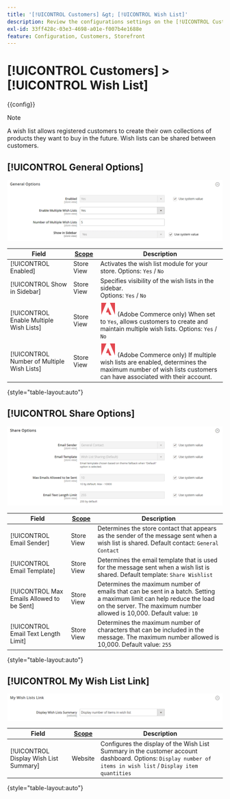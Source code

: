 ```yaml
---
title: '[!UICONTROL Customers] &gt; [!UICONTROL Wish List]'
description: Review the configurations settings on the [!UICONTROL Customers] &gt; [!UICONTROL Wish List] page of the Commerce Admin.
exl-id: 33ff428c-03e3-4698-a01e-f007b4e1688e
feature: Configuration, Customers, Storefront
---
```

# [!UICONTROL Customers] > [!UICONTROL Wish List]

{{config}}

>[!NOTE]
>
>A wish list allows registered customers to create their own collections of products they want to buy in the future. Wish lists can be shared between customers.

## [!UICONTROL General Options]

![General Options](./assets/wishlist-general-options.png)<!-- zoom -->

<!--[General Options](https://docs.magento.com/user-guide/marketing/wishlist-configuration.html) -->

|Field|[Scope](../../getting-started/websites-stores-views.md#scope-settings)|Description|
|--- |--- |--- |
|[!UICONTROL Enabled]|Store View|Activates the wish list module for your store. Options: `Yes` / `No`|
|[!UICONTROL Show in Sidebar]|Store View|Specifies visibility of the wish lists in the sidebar. <br/>Options: `Yes` / `No`|
|[!UICONTROL Enable Multiple Wish Lists]|Store View|![Adobe Commerce](../../assets/adobe-logo.svg) (Adobe Commerce only) When set to `Yes`, allows customers to create and maintain multiple wish lists. Options: `Yes` / `No`|
|[!UICONTROL Number of Multiple Wish Lists]|Store View|![Adobe Commerce](../../assets/adobe-logo.svg) (Adobe Commerce only) If multiple wish lists are enabled, determines the maximum number of wish lists customers can have associated with their account.|

{style="table-layout:auto"}

## [!UICONTROL Share Options]

![Share Options](./assets/wishlist-share-options.png)<!-- zoom -->

<!-- [Share Options](https://docs.magento.com/user-guide/marketing/wishlist-configuration.html) -->

|Field|[Scope](../../getting-started/websites-stores-views.md#scope-settings)|Description|
|--- |--- |--- |
|[!UICONTROL Email Sender]|Store View|Determines the store contact that appears as the sender of the message sent when a wish list is shared. Default contact: `General Contact`|
|[!UICONTROL Email Template]|Store View|Determines the email template that is used for the message sent when a wish list is shared. Default template: `Share Wishlist`|
|[!UICONTROL Max Emails Allowed to be Sent]|Store View|Determines the maximum number of emails that can be sent in a batch. Setting a maximum limit can help reduce the load on the server. The maximum number allowed is 10,000. Default value: `10`|
|[!UICONTROL Email Text Length Limit]|Store View|Determines the maximum number of characters that can be included in the message. The maximum number allowed is 10,000. Default value: `255`|

{style="table-layout:auto"}

## [!UICONTROL My Wish List Link]

![My Wish List Link](./assets/wishlist-my-wishlist-link.png)<!-- zoom -->

<!--[My Wish List Link](https://docs.magento.com/user-guide/marketing/wishlist-configuration.html) -->

|Field|[Scope](../../getting-started/websites-stores-views.md#scope-settings)|Description|
|--- |--- |--- |
|[!UICONTROL Display Wish List Summary]|Website|Configures the display of the Wish List Summary in the customer account dashboard. Options: `Display number of items in wish list` / `Display item quantities`|

{style="table-layout:auto"}
